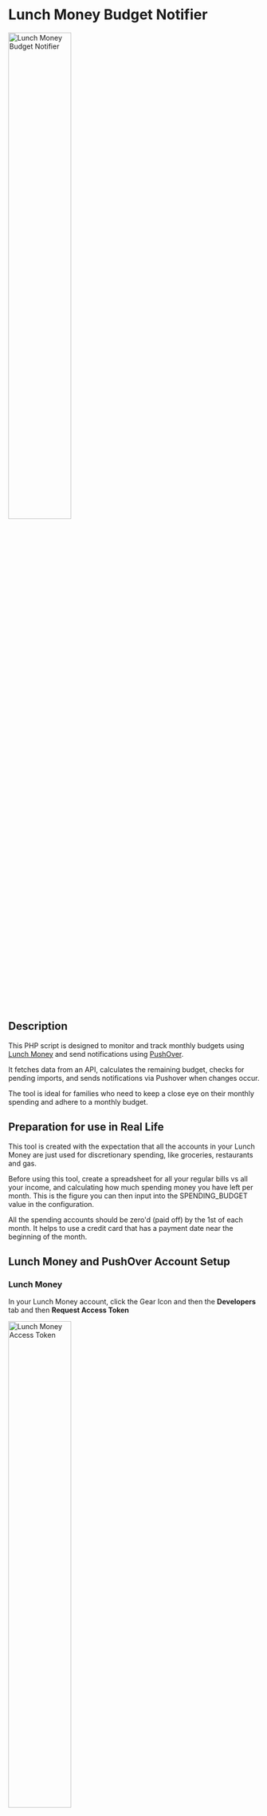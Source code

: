 # Lunch Money Budget Notifier

<img src="https://github.com/user-attachments/assets/946d4130-f43b-46eb-84d6-5d86575d894d" alt="Lunch Money Budget Notifier" width="50%">

## Description

This PHP script is designed to monitor and track monthly budgets using [Lunch Money](https://lunchmoney.app/) and send notifications using [PushOver](https://pushover.net/).

It fetches data from an API, calculates the remaining budget, checks for pending imports, and sends notifications via Pushover when changes occur.

The tool is ideal for families who need to keep a close eye on their monthly spending and adhere to a monthly budget.

## Preparation for use in Real Life

This tool is created with the expectation that all the accounts in your Lunch Money are just used for discretionary spending, like groceries, restaurants and gas.

Before using this tool, create a spreadsheet for all your regular bills vs all your income, and calculating how much spending money you have left per month. This is the figure you can then input into the SPENDING_BUDGET value in the configuration.

All the spending accounts should be zero'd (paid off) by the 1st of each month. It helps to use a credit card that has a payment date near the beginning of the month.

## Lunch Money and PushOver Account Setup

### Lunch Money
In your Lunch Money account, click the Gear Icon and then the **Developers** tab and then **Request Access Token**

  <img src="https://github.com/user-attachments/assets/a67dc63c-8487-408a-83d5-846decf541c8" alt="Lunch Money Access Token" width="50%">

Copy and paste the Site Token key it generates into a text file for safe keeping.

### PushOver
On PushOver the User Key is visible when you log in.

  <img src="https://github.com/user-attachments/assets/17d17f5d-1c9d-4d08-a41c-ec7585309a9d" alt="PushOver User Key" width="50%">

However, you need to create an application, in this case I called mine **Balance Update**

  <img src="https://github.com/user-attachments/assets/d0875b49-ca3e-4bd2-a647-01ae9cb13465" alt="PushOver Application Creation" width="50%">

And on the information screen for the application you will get the **App Token**

  <img src="https://github.com/user-attachments/assets/76e714c0-311f-40b3-985e-f4349fa93ac9" alt="PushOver App Token" width="50%">

## Configuration

Open the lunch_money_notifier_config.php file and modify the following constants at the top of the file based on the keys retrieved:

```php
define('SITE_TOKEN', 'your_site_token_here');
define('PUSHOVER_USER_KEY', 'your_pushover_user_key_here');
define('PUSHOVER_APP_TOKEN', 'your_pushover_app_token_here');
define('SPENDING_BUDGET', 3000); // Change this to your monthly spending budget in dollars
define('CHECK_INTERVAL', 300); // 5 minutes in seconds
```

Set your Spending Budget to the amount of discretionary spending you have available.

## Running the Script
Now your script is configured, you just have to run it. It is PHP for maximum compatibility with most web hosting with shell access, but you can also run it on your local system.

### Linux Server (recommended)
1. On your linux server, upload the files to a new **/etc/lunchmoney** folder.
2. Login to the shell and set the folder permissions to 777: **chmod 777 -R /etc/lunchmoney**
3. Start the script in a **screen** instance: **screen php /etc/lunchmoney/lunch_money_notifier.php**
4. Press **CTRL+A** and **D** to let the script continue to run in the background
5. To reconnect to the session, login to the shell and type **screen -r**

### Windows
1. Install [XAMPP](https://www.apachefriends.org/)
2. At the command line, run **C:\xampp\php\php lunch_money_notifier.php**

## Plaid Account Notes
Plaid is the service which Lunch Money uses to update its account information. This script will send a Plaid Account update request every interval if there is not one in progress.

Plaid however is sometimes temperamental and may not always update quickly or at all.

## Requirements

- PHP 7.0 or higher
- cURL extension for PHP
- Write permissions in the script's directory
- Pushover account and API credentials

## Troubleshooting

- Ensure all API endpoints are accessible and returning expected data.
- Check that you have the correct Pushover credentials.
- Verify that the script has write permissions in its directory for the local data file.
- If notifications aren't being received, check your Pushover settings and device setup.

## Contributing

Contributions, issues, and feature requests are welcome. Feel free to check [issues page](link_to_your_issues_page) if you want to contribute.

## License

[MIT](https://choosealicense.com/licenses/mit/)

## Author

James Hansen.

## Acknowledgments

- @juftin's cool [lunchable-pushlunch](https://github.com/juftin/lunchable-pushlunch) project which was the inspiration for this one.
- Lunch Money for being an awesome service.
- Pushover for providing the notification service that is super easy to use.
